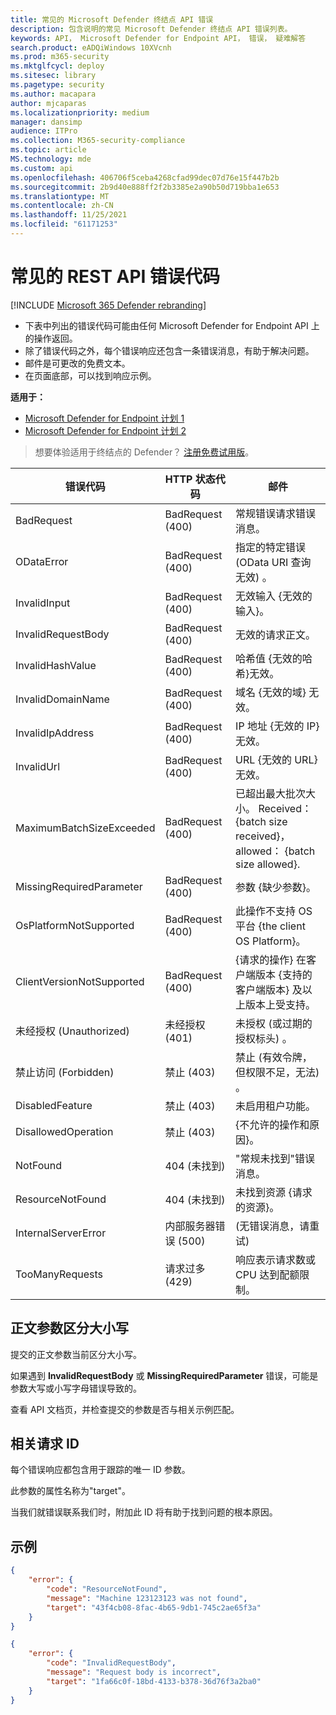 ```yaml
---
title: 常见的 Microsoft Defender 终结点 API 错误
description: 包含说明的常见 Microsoft Defender 终结点 API 错误列表。
keywords: API， Microsoft Defender for Endpoint API， 错误， 疑难解答
search.product: eADQiWindows 10XVcnh
ms.prod: m365-security
ms.mktglfcycl: deploy
ms.sitesec: library
ms.pagetype: security
ms.author: macapara
author: mjcaparas
ms.localizationpriority: medium
manager: dansimp
audience: ITPro
ms.collection: M365-security-compliance
ms.topic: article
MS.technology: mde
ms.custom: api
ms.openlocfilehash: 406706f5ceba4268cfad99dec07d76e15f447b2b
ms.sourcegitcommit: 2b9d40e888ff2f2b3385e2a90b50d719bba1e653
ms.translationtype: MT
ms.contentlocale: zh-CN
ms.lasthandoff: 11/25/2021
ms.locfileid: "61171253"
---
```

# <a name="common-rest-api-error-codes"></a>常见的 REST API 错误代码



[!INCLUDE [Microsoft 365 Defender rebranding](../../includes/microsoft-defender.md)]


* 下表中列出的错误代码可能由任何 Microsoft Defender for Endpoint API 上的操作返回。
* 除了错误代码之外，每个错误响应还包含一条错误消息，有助于解决问题。
* 邮件是可更改的免费文本。
* 在页面底部，可以找到响应示例。

**适用于：**
- [Microsoft Defender for Endpoint 计划 1](https://go.microsoft.com/fwlink/p/?linkid=2154037)
- [Microsoft Defender for Endpoint 计划 2](https://go.microsoft.com/fwlink/p/?linkid=2154037)


> 想要体验适用于终结点的 Defender？ [注册免费试用版](https://signup.microsoft.com/create-account/signup?products=7f379fee-c4f9-4278-b0a1-e4c8c2fcdf7e&ru=https://aka.ms/MDEp2OpenTrial?ocid=docs-wdatp-assignaccess-abovefoldlink)。

错误代码|HTTP 状态代码|邮件
---|---|---
BadRequest|BadRequest (400) |常规错误请求错误消息。
ODataError|BadRequest (400) |指定的特定错误 (OData URI 查询无效) 。
InvalidInput|BadRequest (400) |无效输入 {无效的输入}。
InvalidRequestBody|BadRequest (400) |无效的请求正文。
InvalidHashValue|BadRequest (400) |哈希值 {无效的哈希}无效。
InvalidDomainName|BadRequest (400) |域名 {无效的域} 无效。
InvalidIpAddress|BadRequest (400) |IP 地址 {无效的 IP} 无效。
InvalidUrl|BadRequest (400) |URL {无效的 URL} 无效。
MaximumBatchSizeExceeded|BadRequest (400) |已超出最大批次大小。 Received： {batch size received}， allowed： {batch size allowed}.
MissingRequiredParameter|BadRequest (400) |参数 {缺少参数}。
OsPlatformNotSupported|BadRequest (400) |此操作不支持 OS 平台 {the client OS Platform}。
ClientVersionNotSupported|BadRequest (400) |{请求的操作} 在客户端版本 {支持的客户端版本} 及以上版本上受支持。
未经授权 (Unauthorized)|未经授权 (401) |未授权 (或过期的授权标头) 。
禁止访问 (Forbidden)|禁止 (403) |禁止 (有效令牌，但权限不足，无法) 。
DisabledFeature|禁止 (403) |未启用租户功能。
DisallowedOperation|禁止 (403) |{不允许的操作和原因}。
NotFound|404 (未找到) |"常规未找到"错误消息。
ResourceNotFound|404 (未找到) |未找到资源 {请求的资源}。
InternalServerError|内部服务器错误 (500) | (无错误消息，请重试) 
TooManyRequests|请求过多 (429) |响应表示请求数或 CPU 达到配额限制。

## <a name="body-parameters-are-case-sensitive"></a>正文参数区分大小写

提交的正文参数当前区分大小写。

如果遇到 **InvalidRequestBody** 或 **MissingRequiredParameter** 错误，可能是参数大写或小写字母错误导致的。

查看 API 文档页，并检查提交的参数是否与相关示例匹配。

## <a name="correlation-request-id"></a>相关请求 ID

每个错误响应都包含用于跟踪的唯一 ID 参数。

此参数的属性名称为"target"。

当我们就错误联系我们时，附加此 ID 将有助于找到问题的根本原因。

## <a name="examples"></a>示例

```json
{
    "error": {
        "code": "ResourceNotFound",
        "message": "Machine 123123123 was not found",
        "target": "43f4cb08-8fac-4b65-9db1-745c2ae65f3a"
    }
}
```

```json
{
    "error": {
        "code": "InvalidRequestBody",
        "message": "Request body is incorrect",
        "target": "1fa66c0f-18bd-4133-b378-36d76f3a2ba0"
    }
}
```
